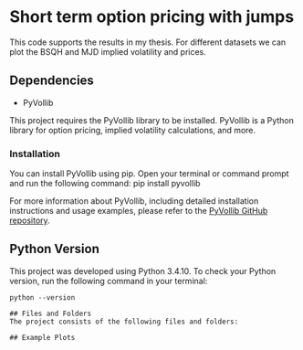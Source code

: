 # Short term option pricing with jumps

This code supports the results in my thesis. For different datasets we can plot the BSQH and MJD implied volatility and prices. 

## Dependencies

- PyVollib

This project requires the PyVollib library to be installed. PyVollib is a Python library for option pricing, implied volatility calculations, and more.

### Installation

You can install PyVollib using pip. Open your terminal or command prompt and run the following command:
pip install pyvollib

For more information about PyVollib, including detailed installation instructions and usage examples, please refer to the [PyVollib GitHub repository](https://github.com/vollib/py_vollib).

## Python Version

This project was developed using Python 3.4.10. To check your Python version, run the following command in your terminal:

```shell
python --version

## Files and Folders
The project consists of the following files and folders: 

## Example Plots

